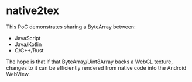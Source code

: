 # native2tex

This PoC demonstrates sharing a ByteArray between:
- JavaScript
- Java/Kotlin
- C/C++/Rust

The hope is that if that ByteArray/Uint8Array backs a WebGL texture, 
changes to it can be efficiently rendered from native code into the Android WebView.
